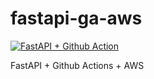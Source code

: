 # fastapi-ga-aws

[![FastAPI + Github Action](https://github.com/tonythanuvelil/fastapi-ga-aws/actions/workflows/devops.yml/badge.svg)](https://github.com/tonythanuvelil/fastapi-ga-aws/actions/workflows/devops.yml)

FastAPI + Github Actions + AWS
